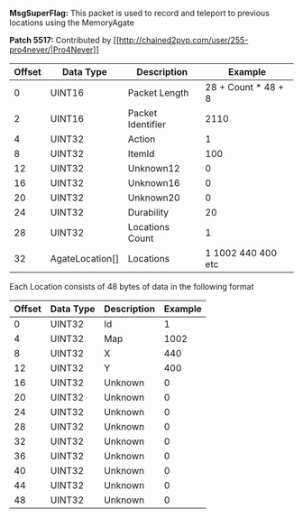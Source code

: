 **MsgSuperFlag:** This packet is used to record and teleport to previous locations using the MemoryAgate

**Patch 5517:** Contributed by [[http://chained2pvp.com/user/255-pro4never/|Pro4Never]]

| Offset | Data Type | Description | Example |
|---|---|---|---|
| 0 | UINT16 | Packet Length | 28 + Count * 48 + 8 |
| 2 | UINT16 | Packet Identifier | 2110|
| 4 | UINT32 | Action | 1 |
| 8 | UINT32 | ItemId | 100 |
| 12 | UINT32 | Unknown12 | 0 |
| 16 | UINT32 | Unknown16 | 0|
| 20 | UINT32 | Unknown20 | 0|
| 24 | UINT32 | Durability | 20|
| 28 | UINT32 | Locations Count | 1 |
| 32 | AgateLocation[] | Locations | 1 1002 440 400 etc|


Each Location consists of 48 bytes of data in the following format

| Offset | Data Type | Description | Example |
|---|---|---|---|
| 0 | UINT32 | Id | 1 |
| 4 | UINT32 | Map | 1002 |
| 8 | UINT32 | X | 440 |
| 12 | UINT32 | Y | 400 |
| 16 | UINT32 | Unknown| 0 |
| 20 | UINT32 | Unknown | 0 |
| 24 | UINT32 | Unknown | 0 |
| 28 | UINT32 | Unknown | 0 |
| 32 | UINT32 | Unknown | 0 |
| 36 | UINT32 | Unknown | 0 |
| 40 | UINT32 | Unknown | 0 |
| 44 | UINT32 | Unknown | 0 |
| 48 | UINT32 | Unknown | 0 |
